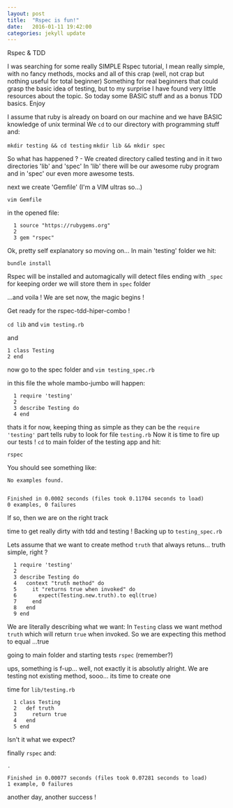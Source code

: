 ```yaml
---
layout: post
title:  "Rspec is fun!"
date:   2016-01-11 19:42:00
categories: jekyll update
---
```


Rspec & TDD

I was searching for some really SIMPLE Rspec tutorial, I mean really simple, with no fancy methods, mocks and all of this crap
(well, not crap but nothing useful for total beginner) Something for real beginners that could grasp the basic idea of testing,
but to my surprise I have found very little resources about the topic. So today some BASIC stuff and as a bonus TDD basics. Enjoy

I assume that ruby is already on board on our machine and we have BASIC knowledge of unix terminal
We `cd` to our directory with programming stuff and:

`mkdir testing && cd testing`
`mkdir lib && mkdir spec`

So what has happened ? - We created directory called testing and in it two directories 'lib' and 'spec'
In 'lib' there will be our awesome ruby program and in 'spec' our even more awesome tests.

next we create 'Gemfile'
(I'm a VIM ultras so...)

`vim Gemfile`

in the opened file:

```
  1 source "https://rubygems.org"
  2
  3 gem "rspec"
```

Ok, pretty self explanatory so moving on...
In main 'testing' folder we hit:

`bundle install`

Rspec will be installed and automagically will detect files ending with `_spec` for keeping order we will store them in `spec` folder

...and voila ! We are set now, the magic begins !

Get ready for the rspec-tdd-hiper-combo !

`cd lib` and `vim testing.rb`

and

```
1 class Testing
2 end
```

now go to the spec folder and `vim testing_spec.rb`

in this file the whole mambo-jumbo will happen:

```
  1 require 'testing'
  2
  3 describe Testing do
  4 end
```

thats it for now, keeping thing as simple as they can be
the `require 'testing'` part tells ruby to look for file `testing.rb`
Now it is time to fire up our tests ! `cd` to main folder of the testing app and hit:

`rspec`

You should see something like:

```
No examples found.


Finished in 0.0002 seconds (files took 0.11704 seconds to load)
0 examples, 0 failures
```

If so, then we are on the right track

time to get really dirty with tdd and testing !
Backing up to `testing_spec.rb`

Lets assume that we want to create method `truth` that always retuns... truth
simple, right ?

```
  1 require 'testing'
  2
  3 describe Testing do
  4   context "truth method" do
  5     it "returns true when invoked" do
  6       expect(Testing.new.truth).to eql(true)
  7     end
  8   end
  9 end

```

We are literally describing what we want:
In `Testing` class we want method `truth` which will return `true` when invoked.
So we are expecting this method to equal ...true

going to main folder and starting tests `rspec` (remember?)

ups, something is f-up... well, not exactly it is absolutly alright.
We are testing not existing method, sooo... its time to create one

time for `lib/testing.rb`

```
  1 class Testing
  2   def truth
  3     return true
  4   end
  5 end
```

Isn't it what we expect?

finally `rspec` and:

```
.

Finished in 0.00077 seconds (files took 0.07281 seconds to load)
1 example, 0 failures
```

another day, another success !

